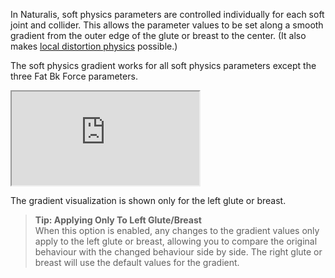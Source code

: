 In Naturalis, soft physics parameters are controlled individually for each soft joint and collider. This allows the parameter values to be set along a smooth gradient from the outer edge of the glute or breast to the center. (It also makes [local distortion physics](/docs/naturalis/v1_1/local_distortion_physics/) possible.)

The soft physics gradient works for all soft physics parameters except the three Fat Bk Force parameters.

<div class='video-container'>
  <iframe
    src='https://videos.sproutvideo.com/embed/799fdbb31b1de6c0f0/496b86fe7e422a8f?playerTheme=dark&amp;playerColor=2f3437'
    allowfullscreen
    referrerpolicy='no-referrer-when-downgrade'
    title='Soft physics gradient'>
  </iframe>
</div>

The gradient visualization is shown only for the left glute or breast.

> **Tip: Applying Only To Left Glute/Breast**<br/>
> When this option is enabled, any changes to the gradient values only apply to the left glute or breast, allowing you to compare the original behaviour with the changed behaviour side by side. The right glute or breast will use the default values for the gradient.

